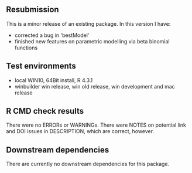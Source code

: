 ## Resubmission
This is a minor release of an existing package. In this version I have:

*    corrected a bug in 'bestModel'
*    finished new features on parametric modelling via beta binomial functions


## Test environments
* local WIN10, 64Bit install, R 4.3.1
* winbuilder win release, win old release, win development and mac release


## R CMD check results
There were no ERRORs or WARNINGs. There were NOTES on potential link and DOI issues in DESCRIPTION, which are correct, however.

## Downstream dependencies
There are currently no downstream dependencies for this package.
